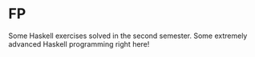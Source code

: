# FP
Some Haskell exercises solved in the second semester.
Some extremely advanced Haskell programming right here!
